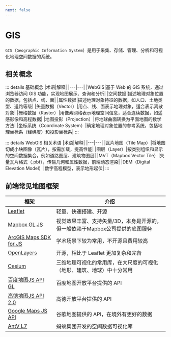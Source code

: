 ```yaml
---
next: false
---
```



# GIS

`GIS`（`Geographic Information System`）是用于采集、存储、管理、分析和可视化地理空间数据的系统。


## 相关概念

::: details 基础概念
|术语|解释|
|---|---|
|WebGIS|基于 Web 的 GIS 系统，通过浏览器访问 GIS 功能，实现地图展示、查询和分析|
|空间数据|描述地理对象位置的数据，包括点、线、面|
|属性数据|描述地理对象特征的数据，如人口、土地类型、道路等级|
|矢量数据（Vector）|用点、线、面表示地理对象，适合表示离散对象|
|栅格数据（Raster）|用像素网格表示地理空间信息，适合连续数据，如遥感影像和高程数据|
|地图投影（Projection）|将地球曲面转换为平面地图的数学方法|
|坐标系统（Coordinate System）|确定地理对象位置的参考系统，包括地理坐标系（经纬度）和投影坐标系|
:::

::: details WebGIS 相关术语
|术语|解释|
|---|---|
|瓦片地图（Tile Map）|将地图切成小块图像（瓦片），按需加载，提高性能|
|图层（Layer）|按类别组织和显示的空间数据集合，例如道路图层、建筑物图层|
|MVT（Mapbox Vector Tile）|矢量瓦片格式（.pbf），传输几何和属性数据，前端动态渲染|
|DEM（Digital Elevation Model）|数字高程模型，表示地形起伏|
:::


## 前端常见地图框架

|框架|介绍|
|---|---|
|[Leaflet](https://leafletjs.cn/)|轻量、快速搭建、开源|
|[Mapbox GL JS](https://github.com/mapbox/mapbox-gl-js)|视觉效果丰富、支持矢量/3D，本身是开源的，但一般依赖于Mapbox公司提供的底图服务|
|[ArcGIS Maps SDK for JS](https://developers.arcgis.com/javascript/latest/)|学术场景下较为常用，不开源且费用较高|
|[OpenLayers](https://openlayers.org/)|开源，相比于 Leaflet 更加复杂和完备|
|[Cesium](https://cesium.com/)|三维地理可视化的常用库，在大尺度的可视化（地形、建筑、地球）中十分常用|
|[百度地图JS API GL](https://lbsyun.baidu.com/index.php?title=jspopularGL)|百度地图开放平台提供的 API|
|[高德地图JS API 2.0](https://lbs.amap.com/api/javascript-api-v2/summary)|高德开放平台提供的 API|
|[Google Maps JS API](https://developers.google.com/maps/documentation/javascript?hl=zh-cn)|谷歌地图提供的 API，在境外有更好的数据|
|[AntV L7](https://l7.antv.antgroup.com/)|蚂蚁集团开发的空间数据可视化库|